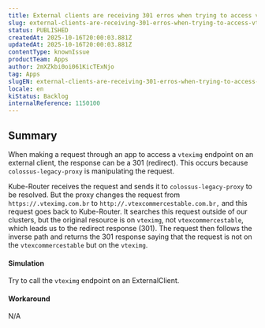 ```yaml
---
title: External clients are receiving 301 erros when trying to access vteximg
slug: external-clients-are-receiving-301-erros-when-trying-to-access-vteximg
status: PUBLISHED
createdAt: 2025-10-16T20:00:03.881Z
updatedAt: 2025-10-16T20:00:03.881Z
contentType: knownIssue
productTeam: Apps
author: 2mXZkbi0oi061KicTExNjo
tag: Apps
slugEN: external-clients-are-receiving-301-erros-when-trying-to-access-vteximg
locale: en
kiStatus: Backlog
internalReference: 1150100
---
```


## Summary


When making a request through an app to access a `vteximg` endpoint on an external client, the response can be a 301 (redirect). This occurs because `colossus-legacy-proxy` is manipulating the request.

Kube-Router receives the request and sends it to `colossus-legacy-proxy` to be resolved. But the proxy changes the request from `https://.vteximg.com.br` to `http://.vtexcommercestable.com.br,` and this request goes back to Kube-Router. It searches this request outside of our clusters, but the original resource is on `vteximg`, not `vtexcommercestable`, which leads us to the redirect response (301). The request then follows the inverse path and returns the 301 response saying that the request is not on the `vtexcommercestable` but on the `vteximg`.


#### Simulation


Try to call the `vteximg` endpoint on an ExternalClient.


#### Workaround


N/A



